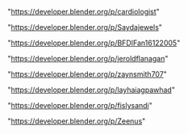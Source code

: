 "https://developer.blender.org/p/cardiologist"

"https://developer.blender.org/p/Saydajewels"

"https://developer.blender.org/p/BFDIFan16122005"

"https://developer.blender.org/p/jeroldflanagan"

"https://developer.blender.org/p/zaynsmith707"

"https://developer.blender.org/p/layhaiagpawhad"

"https://developer.blender.org/p/fislysandi"

"https://developer.blender.org/p/Zeenus"

 
